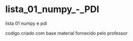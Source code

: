 # lista_01_numpy_-_PDI
lista 01 numpy e pdi

codigo criado com base material fornecido pelo professor
